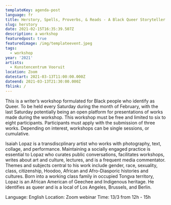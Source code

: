 ```yaml
---
templateKey: agenda-post
language: fr
title: Herstory, Spells, Proverbs, & Reads​ - A Black Queer Storyteller’s Workshop
slug: herstory
date: 2021-02-15T16:35:39.507Z
description: a workshop
featuredpost: true
featuredimage: /img/templateevent.jpeg
tags:
  - workshop
year: '2021'
artists:
  - Kunstencentrum Vooruit
location: Zoom
datestart: 2021-03-13T11:00:00.000Z
dateend: 2021-03-13T21:30:00.000Z
fblink: /
---
```



This is a writer’s workshop formulated for Black people who identify as Queer. To be held every Saturday during the month of February, with the last Saturday potentially being an open platform for presentations of works made during the workshop. This workshop must be
free and limited to six to eight participants. Participants must apply with the submission of three works. Depending on interest, workshops can be single sessions, or cumulative.

Isaiah Lopaz is a transdiscplinary artist who works with photography, text, collage, and performance. Maintaining a socially engaged practice is essential to Lopaz who curates public conversations, facilitates workshops, writes about art and culture, lectures, and is a frequent media commentator. Themes and subjects central to his work include gender, race, sexuality, class, citizenship, Hoodoo, African and Afro-Diasporic histories and cultures. Born into a working class family in occupied Tongva territory, Lopaz is an African American of Geechee and Indigenous heritage. He identifies as queer and is a local of Los Angeles, Brussels, and Berlin.

Language: English
Location: Zoom webinar
Time: 13/3 from 12h - 15h
